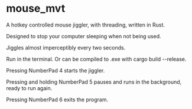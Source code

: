 # mouse_mvt
A hotkey controlled mouse jiggler, with threading, written in Rust.

Designed to stop your computer sleeping when not being used.

Jiggles almost imperceptibly every two seconds.

Run in the terminal. Or can be compiled to .exe with cargo build --release.

Pressing NumberPad 4 starts the jiggler.

Pressing and holding NumberPad 5 pauses and runs in the background, ready to run again.

Pressing NumberPad 6 exits the program.
